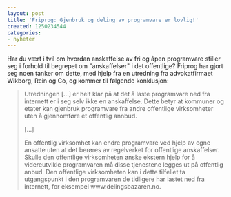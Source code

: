 ```yaml
---
layout: post
title: 'Friprog: Gjenbruk og deling av programvare er lovlig!'
created: 1250234544
categories:
- nyheter
---
```

<p>Har du vært i tvil om hvordan anskaffelse av fri og åpen programvare stiller seg i forhold til begrepet om "anskaffelser" i det offentlige? Friprog har gjort seg noen tanker om dette, med hjelp fra en utredning fra advokatfirmaet Wikborg, Rein og Co, og kommer til følgende konklusjon:</p>
<blockquote><p>Utredningen [...] er helt klar på at det å laste programvare ned fra internett er i seg selv ikke en anskaffelse. Dette betyr at kommuner og etater kan gjenbruk programvare fra andre offentlige virksomheter uten å gjennomføre et offentlig annbud.</p>
<p>[...]</p>
<p>En offentlig virksomhet kan endre programvare ved hjelp av egne ansatte uten at det berøres av regelverket for offentlige anskaffelser. Skulle den offentlige virksomheten ønske ekstern hjelp for å videreutvikle programvaren må disse tjenestene legges ut på offentlig anbud. Den offentlige virksomheten kan i dette tilfellet ta utgangspunkt i den programvaren de tidligere har lastet ned fra internett, for eksempel www.delingsbazaren.no.</p></blockquote>
